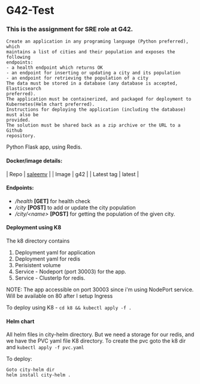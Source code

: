 # G42-Test
### This is the assignment for SRE role at G42. 
```
Create an application in any programing language (Python preferred), which
maintains a list of cities and their population and exposes the following
endpoints:
- a health endpoint which returns OK
- an endpoint for inserting or updating a city and its population
- an endpoint for retrieving the population of a city
The data must be stored in a database (any database is accepted, Elasticsearch
preferred).
The application must be containerized, and packaged for deployment to
Kubernetes(Helm chart preferred).
Instructions for deploying the application (including the database) must also be
provided.
The solution must be shared back as a zip archive or the URL to a Github
repository.
```

Python Flask app, using Redis.

#### Docker/image details: 
| Repo | [saleemv](https://hub.docker.com/repository/docker/saleemv/g42/general) |
| Image | g42 |
| Latest tag | latest | 

#### Endpoints:
- _/health_  **[GET]** for health check
- _/city_ **[POST]** to add or update the city population
- _/city/\<name>_ **[POST]** for getting the population of the given city.

#### Deployment using K8

The k8 directory contains
1. Deployment yaml for application
2. Deployment yaml for redis
3. Perisistent volume
4. Service - Nodeport (port 30003) for the app.
5. Service - ClusterIp for redis.

NOTE: The app accessible on port 30003 since i'm using NodePort service. Will be available on 80 after I setup Ingress

To deploy using K8 - 
` cd k8 && kubectl apply -f . ` 

#### Helm chart
All helm files in city-helm directory. But we need a storage for our redis, and we have the PVC yaml file K8 directory.
To create the pvc goto the k8 dir and `kubectl apply -f pvc.yaml`

To deploy:
```commandline
Goto city-helm dir
helm install city-helm .
```